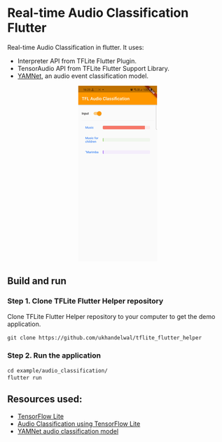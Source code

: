 # Real-time Audio Classification Flutter

Real-time Audio Classification in flutter. It uses:

* Interpreter API from TFLite Flutter Plugin.
* TensorAudio API from TFLite Flutter Support Library.
* [YAMNet](https://tfhub.dev/google/lite-model/yamnet/classification/tflite/1),
  an audio event classification model.

<p align="center">
  <img src="audio_demo.gif" alt="animated" />
</p>

## Build and run

### Step 1. Clone TFLite Flutter Helper repository

Clone TFLite Flutter Helper repository to your computer to get the demo
application.

```
git clone https://github.com/ukhandelwal/tflite_flutter_helper
```

### Step 2. Run the application

```
cd example/audio_classification/
flutter run
```

## Resources used:

*   [TensorFlow Lite](https://www.tensorflow.org/lite)
*   [Audio Classification using TensorFlow Lite](https://www.tensorflow.org/lite/examples/audio_classification/overview)
*   [YAMNet audio classification model](https://tfhub.dev/google/lite-model/yamnet/classification/tflite/1)
